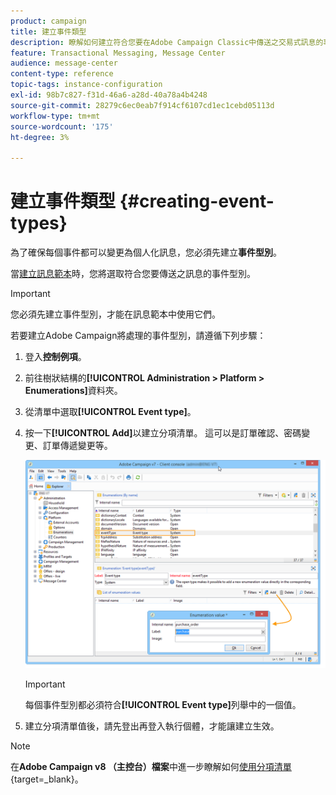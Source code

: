 ```yaml
---
product: campaign
title: 建立事件類型
description: 瞭解如何建立符合您要在Adobe Campaign Classic中傳送之交易式訊息的事件型別
feature: Transactional Messaging, Message Center
audience: message-center
content-type: reference
topic-tags: instance-configuration
exl-id: 98b7c827-f31d-46a6-a28d-40a78a4b4248
source-git-commit: 28279c6ec0eab7f914cf6107cd1ec1cebd05113d
workflow-type: tm+mt
source-wordcount: '175'
ht-degree: 3%

---
```


# 建立事件類型 {#creating-event-types}



為了確保每個事件都可以變更為個人化訊息，您必須先建立&#x200B;**事件型別**。

當[建立訊息範本](../../message-center/using/creating-the-message-template.md)時，您將選取符合您要傳送之訊息的事件型別。

>[!IMPORTANT]
>
>您必須先建立事件型別，才能在訊息範本中使用它們。

若要建立Adobe Campaign將處理的事件型別，請遵循下列步驟：

1. 登入&#x200B;**控制例項**。

1. 前往樹狀結構的&#x200B;**[!UICONTROL Administration > Platform > Enumerations]**&#x200B;資料夾。

1. 從清單中選取&#x200B;**[!UICONTROL Event type]**。

1. 按一下&#x200B;**[!UICONTROL Add]**&#x200B;以建立分項清單。 這可以是訂單確認、密碼變更、訂單傳遞變更等。

   ![](assets/messagecenter_eventtype_enum_001.png)

   >[!IMPORTANT]
   >
   >每個事件型別都必須符合&#x200B;**[!UICONTROL Event type]**&#x200B;列舉中的一個值。

1. 建立分項清單值後，請先登出再登入執行個體，才能讓建立生效。

>[!NOTE]
>
>在&#x200B;**Adobe Campaign v8 （主控台）檔案**&#x200B;中進一步瞭解如何[使用分項清單](https://experienceleague.adobe.com/zh-hant/docs/campaign/campaign-v8/config/settings/enumerations){target=_blank}。



